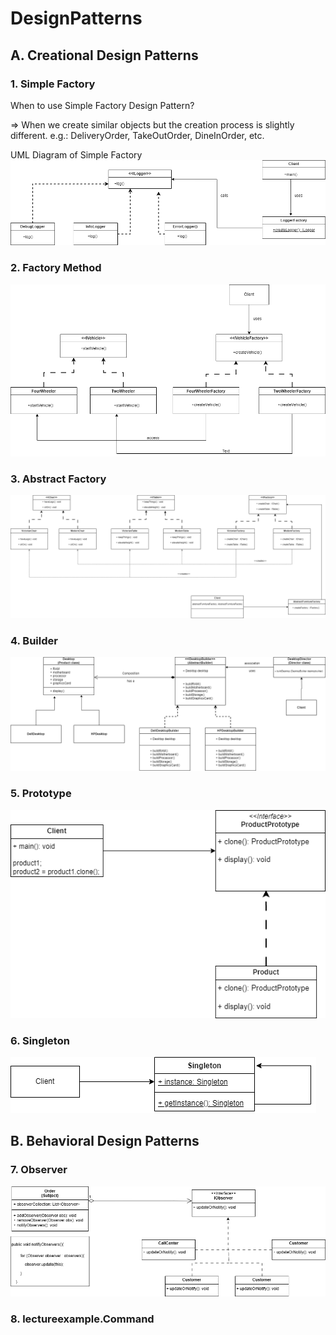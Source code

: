 # DesignPatterns

## **A. Creational Design Patterns**

### 1. **Simple Factory**

When to use Simple Factory Design Pattern?

=> When we create similar objects but the creation process is slightly different.
    e.g.: DeliveryOrder, TakeOutOrder, DineInOrder, etc.

UML Diagram of Simple Factory
![SimpleFactoryDP.drawio.png](uml%2FSimpleFactoryDP.drawio.png)

### 2. Factory Method

![FactoryMethodDP.drawio.png](uml%2FFactoryMethodDP.drawio.png)

### 3. Abstract Factory

![AdapterFactoryDP.drawio (1).png](uml%2FAdapterFactoryDP.drawio%20%281%29.png)

### 4. Builder 


![BuilderDP.drawio.png](uml%2FBuilderDP.drawio.png)

### 5. Prototype

![PrototypeDP.drawio.png](uml%2FPrototypeDP.drawio.png)

### 6. Singleton

![SingletonDP.drawio.png](uml%2FSingletonDP.drawio.png)

## B. Behavioral Design Patterns

### 7. Observer

![ObserverDP.drawio.png](uml%2FObserverDP.drawio.png)

### 8. lectureexample.Command